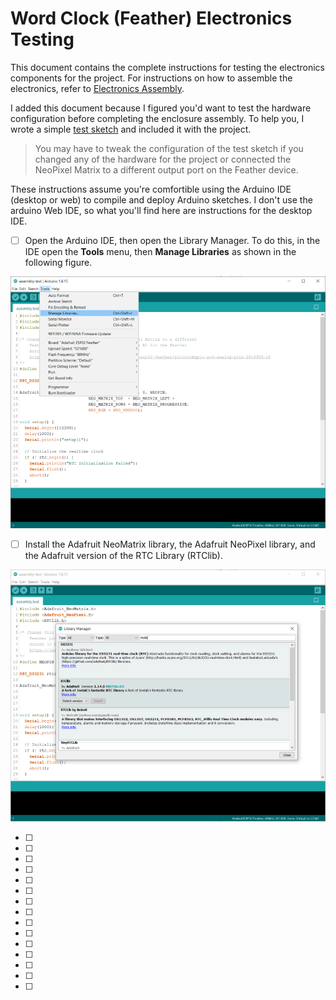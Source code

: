 # Word Clock (Feather) Electronics Testing

This document contains the complete instructions for testing the electronics components for the project. For instructions on how to assemble the electronics, refer to [Electronics Assembly](electronics-assembly.md).

I added this document because I figured you'd want to test the hardware configuration before completing the enclosure assembly. To help you, I wrote a simple [test sketch](https://github.com/johnwargo/world-clock-neomatrix-8x8-wifi/tree/main/assembly-test) and included it with the project.

> You may have to tweak the configuration of the test sketch if you changed any of the hardware for the project or connected the NeoPixel Matrix to a different output port on the Feather device.

These instructions assume you're comfortible using the Arduino IDE (desktop or web) to compile and deploy Arduino sketches. I don't use the arduino Web IDE, so what you'll find here are instructions for the desktop IDE.

- [ ] Open the Arduino IDE, then open the Library Manager. To do this, in the IDE open the **Tools** menu, then **Manage Libraries** as shown in the following figure.

![Arduino IDE Tools Menu](images/arduino-ide-01.png)

- [ ] Install the Adafruit NeoMatrix library, the Adafruit NeoPixel library, and the Adafruit version of the RTC Library (RTClib). 

![Arduino IDE Library Manager](images/arduino-ide-02.png)

- [ ] 

- [ ] 

- [ ] 

- [ ] 

- [ ] 

- [ ] 

- [ ] 

- [ ] 

- [ ] 

- [ ] 

- [ ] 

- [ ] 

- [ ] 

- [ ] 


- [ ] 

![]()